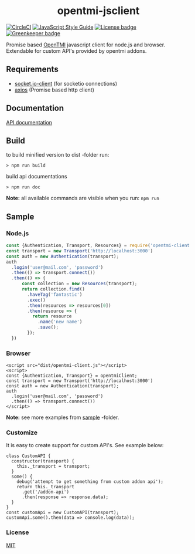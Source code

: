<h1 align="center">opentmi-jsclient</h1>

[![CircleCI](https://circleci.com/gh/OpenTMI/opentmi-jsclient/tree/master.svg?style=svg)](https://circleci.com/gh/OpenTMI/opentmi-jsclient/tree/master)
[![JavaScript Style Guide](https://img.shields.io/badge/code_style-standard-brightgreen.svg)](https://standardjs.com)
[![License badge](https://img.shields.io/badge/license-MIT-blue.svg)](https://img.shields.io)
[![Greenkeeper badge](https://badges.greenkeeper.io/OpenTMI/opentmi-jsclient.svg)](https://greenkeeper.io/)

Promise based [OpenTMI](https://github.com/opentmi/opentmi) javascript client for node.js and browser.
Extendable for custom API's provided by opentmi addons.

## Requirements
* [socket.io-client](https://github.com/socketio/socket.io-client) (for socketio connections)
* [axios](https://github.com/axios/axios) (Promise based http client)

## Documentation
[API documentation](https://opentmi.github.io/opentmi-jsclient/)


## Build

to build minified version to dist -folder run:
```
> npm run build
```

build api documentations
```
> npm run doc
```

**Note:** all available commands are visible when you run: `npm run`


## Sample

### Node.js
```javascript
const {Authentication, Transport, Resources} = require('opentmi-client');
const transport = new Transport('http://localhost:3000')
const auth = new Authentication(transport);
auth
  .login('user@mail.com', 'password')
  .then(() => transport.connect())
  .then(() => {
      const collection = new Resources(transport);
      return collection.find()
        .haveTag('fantastic')
        .exec()
        .then(resources => resources[0])
        .then(resource => {
          return resource
            .name('new name')
            .save();
        });
  })
```

### Browser
```
<script src="dist/opentmi-client.js"></script>
<script>
const {Authentication, Transport} = opentmiClient;
const transport = new Transport('http://localhost:3000')
const auth = new Authentication(transport);
auth
  .login('user@mail.com', 'password')
  .then(() => transport.connect())
</script>
```

**Note:** see more examples from [sample](sample) -folder.


### Customize

It is easy to create support for custom API's. See example below:

```
class CustomAPI {
  constructor(transport) {
    this._transport = transport;
  }
  some() {
    debug('attempt to get something from custom addon api');
    return this._transport
      .get('/addon-api')
      .then(response => response.data);
  }
}
const customApi = new CustomAPI(transport);
customApi.some().then(data => console.log(data));
```

### License
[MIT](LICENSE)
